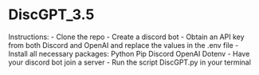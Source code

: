# DiscGPT_3.5
Instructions: 
	- Clone the repo
	- Create a discord bot
	- Obtain an API key from both Discord and OpenAI and replace the values in the .env file
	- Install all necessary packages:
		Python
		Pip
		Discord
		OpenAI
		Dotenv
	- Have your discord bot join a server
	- Run the script DiscGPT.py in your terminal
